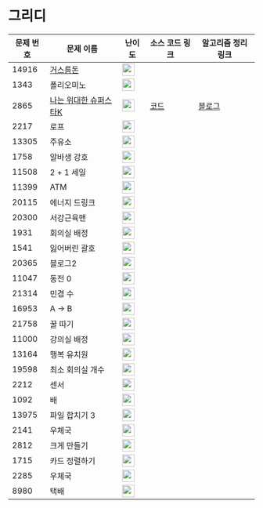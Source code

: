 # 그리디

문제 번호 | 문제 이름 | 난이도 | 소스 코드 링크 | 알고리즘 정리 링크
---|---|---|---|---
14916 | [거스름돈](https://www.acmicpc.net/problem/14916) |  <img height="25px" width="25px" src="https://static.solved.ac/tier_small/6.svg"/> | | 
1343 | 폴리오미노 |  <img height="25px" width="25px" src="https://static.solved.ac/tier_small/6.svg"/> | |
2865 | [나는 위대한 슈퍼스타K](https://www.acmicpc.net/problem/2865) |  <img height="25px" width="25px" src="https://static.solved.ac/tier_small/7.svg"/> | [코드](https://github.com/ap3334/baekjoon/blob/main/%EA%B7%B8%EB%A6%AC%EB%94%94/2865.cpp) | [블로그](https://velog.io/@ap3334/%EB%B0%B1%EC%A4%80-C-2865.-%EB%82%98%EB%8A%94-%EC%9C%84%EB%8C%80%ED%95%9C-%EC%8A%88%ED%8D%BC%EC%8A%A4%ED%83%80K)
2217 | 로프 | <img height="25px" width="25px" src="https://static.solved.ac/tier_small/7.svg"/> | 
13305 | 주유소 | <img height="25px" width="25px" src="https://static.solved.ac/tier_small/7.svg"/> |
1758 | 알바생 강호 | <img height="25px" width="25px" src="https://static.solved.ac/tier_small/7.svg"/> |
11508 | 2 + 1 세일 | <img height="25px" width="25px" src="https://static.solved.ac/tier_small/7.svg"/> |
11399 | ATM | <img height="25px" width="25px" src="https://static.solved.ac/tier_small/8.svg"/> |
20115 | 에너지 드링크 | <img height="25px" width="25px" src="https://static.solved.ac/tier_small/8.svg"/> |
20300 | 서강근육맨 | <img height="25px" width="25px" src="https://static.solved.ac/tier_small/8.svg"/> |
1931 | 회의실 배정 | <img height="25px" width="25px" src="https://static.solved.ac/tier_small/9.svg"/> |
1541 | 잃어버린 괄호 | <img height="25px" width="25px" src="https://static.solved.ac/tier_small/9.svg"/> |
20365 | 블로그2 | <img height="25px" width="25px" src="https://static.solved.ac/tier_small/9.svg"/> |
11047 | 동전 0 | <img height="25px" width="25px" src="https://static.solved.ac/tier_small/9.svg"/> |
21314 | 민겸 수 | <img height="25px" width="25px" src="https://static.solved.ac/tier_small/9.svg"/> |
16953 | A -> B | <img height="25px" width="25px" src="https://static.solved.ac/tier_small/10.svg"/> |
21758 | 꿀 따기 | <img height="25px" width="25px" src="https://static.solved.ac/tier_small/10.svg"/> |
11000 | 강의실 배정 | <img height="25px" width="25px" src="https://static.solved.ac/tier_small/11.svg"/> |
13164 | 행복 유치원 | <img height="25px" width="25px" src="https://static.solved.ac/tier_small/11.svg"/> |
19598 | 최소 회의실 개수 | <img height="25px" width="25px" src="https://static.solved.ac/tier_small/11.svg"/> |
2212 | 센서 | <img height="25px" width="25px" src="https://static.solved.ac/tier_small/11.svg"/> |
1092 | 배 | <img height="25px" width="25px" src="https://static.solved.ac/tier_small/11.svg"/> |
13975 | 파일 합치기 3 | <img height="25px" width="25px" src="https://static.solved.ac/tier_small/11.svg"/> |
2141 | 우체국 | <img height="25px" width="25px" src="https://static.solved.ac/tier_small/12.svg"/> |
2812 | 크게 만들기 | <img height="25px" width="25px" src="https://static.solved.ac/tier_small/12.svg"/> |
1715 | 카드 정렬하기 | <img height="25px" width="25px" src="https://static.solved.ac/tier_small/12.svg"/> |
2285 | 우체국 | <img height="25px" width="25px" src="https://static.solved.ac/tier_small/12.svg"/> |
8980 | 택배 | <img height="25px" width="25px" src="https://static.solved.ac/tier_small/13.svg"/> |
